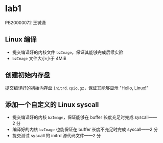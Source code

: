 # lab1 

PB20000072 王铖潇



## Linux 编译

- 提交编译好的内核文件 `bzImage`，保证其能够完成后续实验
- `bzImage` 文件大小小于 4MiB



## 创建初始内存盘

提交编译好的初始内存盘 `initrd.cpio.gz`，保证其能够显示 "Hello, Linux!"



## 添加一个自定义的 Linux syscall

- 提交编译好的内核 `bzImage`，保证能够在 buffer 长度充足时完成 syscall——2 分
- 编译好的内核 `bzImage` 也能保证在 buffer 长度不充足时完成 syscall——2 分
- 提交测试 syscall 的 initrd 源代码文件——2 分